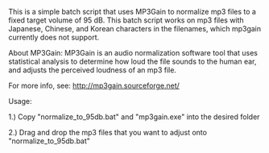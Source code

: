 This is a simple batch script that uses MP3Gain to normalize mp3 files to a fixed target volume of 95 dB. This batch script works on mp3 files with Japanese, Chinese, and Korean characters in the filenames, which mp3gain currently does not support.

About MP3Gain: MP3Gain is an audio normalization software tool that uses statistical analysis to determine how loud the file sounds to the human ear, and adjusts the perceived loudness of an mp3 file.

For more info, see: http://mp3gain.sourceforge.net/

Usage:

1.) Copy "normalize_to_95db.bat" and "mp3gain.exe" into the desired folder

2.) Drag and drop the mp3 files that you want to adjust onto "normalize_to_95db.bat"
